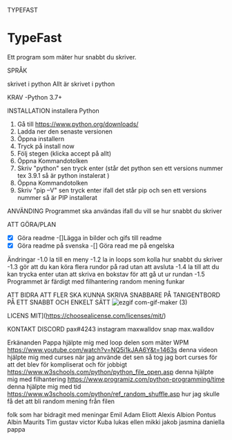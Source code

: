 
TYPEFAST
# TypeFast
Ett program som mäter hur snabbt du skriver.

SPRÅK

skrivet i python 
Allt är skrivet i python

KRAV
-Python 3.7+

INSTALLATION
installera Python
1. Gå till https://www.python.org/downloads/
2. Ladda ner den senaste versionen 
3. Öppna installern
4. Tryck på install now 
5. Följ stegen (klicka accept på allt)
6. Öppna Kommandotolken
7. Skriv "python" sen tryck enter 
(står det python sen ett versions nummer tex 3.9.1 så är python instalerat )
8. Öppna Kommandotolken
9. Skriv  "pip –V" sen tryck enter 
ifall det står pip och sen ett versions nummer så är PIP installerat

ANVÄNDING
Programmet ska användas ifall du vill se hur snabbt du skriver

ATT GÖRA/PLAN
-[x] Göra readme 
-[]Lägga in bilder och gifs till readme
-[x] Göra readme på svenska
-[] Göra read me på engelska

Ändringar
-1.0 la till en meny
-1.2 la in loops som kolla hur snabbt du skriver
-1.3 gör att du kan köra flera rundor på rad utan att avsluta
-1.4 la till att du kan trycka enter utan att skriva en bokstav för att gå ut ur rundan
-1.5 Programmet är färdigt med filhantering random mening funkar

ATT BIDRA
ATT FLER SKA KUNNA SKRIVA SNABBARE PÅ TANIGENTBORD PÅ ETT SNABBT OCH ENKELT SÄTT 
![ezgif com-gif-maker (3)](https://user-images.githubusercontent.com/95760935/168910080-f5df1e3f-99de-40eb-ac4f-ce1ffb8a48ab.gif)

LICENS
MIT](https://choosealicense.com/licenses/mit/)

KONTAKT
DISCORD pax#4243
instagram maxwalldov
snap max.walldov

Erkänanden
Pappa hjälpte mig med loop delen som  mäter WPM 
https://www.youtube.com/watch?v=NQ5i1kJAA6Y&t=1463s denna videon hjälpte mig med curses när jag använde det sen så tog jag bort curses för att det blev för kompliserat och för jobbigt 
https://www.w3schools.com/python/python_file_open.asp denna hjälpte mig med filhantering 
https://www.programiz.com/python-programming/time denna hjälpte mig med tid 
https://www.w3schools.com/python/ref_random_shuffle.asp hur jag skulle få det att bli random mening från filen 

folk som har bidragit med meningar 
Emil 
Adam
Eliott
Alexis
Albion
Pontus
Albin 
Maurits
Tim
gustav
victor
Kuba
lukas
ellen
mikki
jakob
jasmina
daniella
pappa































